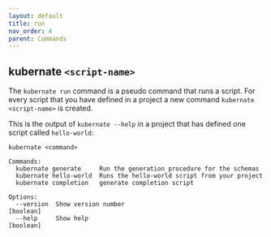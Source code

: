 ```yaml
---
layout: default
title: run
nav_order: 4
parent: Commands
---
```


## kubernate `<script-name>`

The `kubernate run` command is a pseudo command that runs a script. For every script that you have defined in a project a new command `kubernate <script-name>` is created.

This is the output of `kubernate --help` in a project that has defined one script called `hello-world`:

```
kubernate <command>

Commands:
  kubernate generate     Run the generation procedure for the schemas
  kubernate hello-world  Runs the hello-world script from your project
  kubernate completion   generate completion script

Options:
  --version  Show version number                                       [boolean]
  --help     Show help                                                 [boolean]
```
